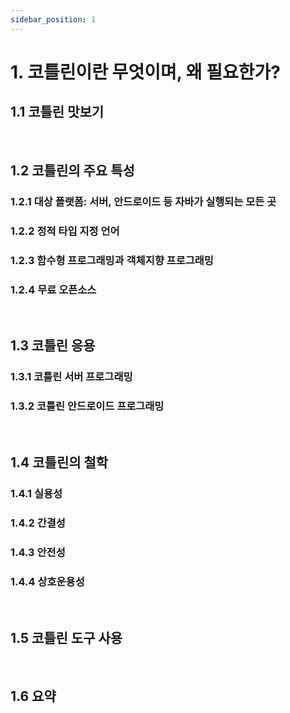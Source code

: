 ```yaml
---
sidebar_position: 1
---
```


# 1. 코틀린이란 무엇이며, 왜 필요한가?

## 1.1 코틀린 맛보기

<br/>

## 1.2 코틀린의 주요 특성

### 1.2.1 대상 플랫폼: 서버, 안드로이드 등 자바가 실행되는 모든 곳

### 1.2.2 정적 타입 지정 언어

### 1.2.3 함수형 프로그래밍과 객체지향 프로그래밍

### 1.2.4 무료 오픈소스

<br/>

## 1.3 코틀린 응용

### 1.3.1 코틀린 서버 프로그래밍

### 1.3.2 코틀린 안드로이드 프로그래밍

<br/>

## 1.4 코틀린의 철학

### 1.4.1 실용성

### 1.4.2 간결성

### 1.4.3 안전성

### 1.4.4 상호운용성

<br/>

## 1.5 코틀린 도구 사용

<br/>

## 1.6 요약
